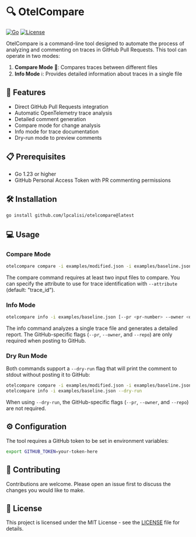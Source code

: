 # 🔍 OtelCompare

[![Go](https://img.shields.io/badge/Go-1.23+-00ADD8?style=flat-square&logo=go)](https://golang.org/)
[![License](https://img.shields.io/badge/License-MIT-yellow.svg)](https://opensource.org/licenses/MIT)

OtelCompare is a command-line tool designed to automate the process of analyzing and commenting on traces in GitHub Pull Requests. This tool can operate in two modes:

1. **Compare Mode** 🔄: Compares traces between different files
2. **Info Mode** ℹ️: Provides detailed information about traces in a single file

## 🚀 Features

- Direct GitHub Pull Requests integration
- Automatic OpenTelemetry trace analysis
- Detailed comment generation
- Compare mode for change analysis
- Info mode for trace documentation
- Dry-run mode to preview comments

## 📋 Prerequisites

- Go 1.23 or higher
- GitHub Personal Access Token with PR commenting permissions

## 🛠️ Installation

```bash
go install github.com/lpcalisi/otelcompare@latest
```

## 💻 Usage

### Compare Mode

```bash
otelcompare compare -i examples/modified.json -i examples/baseline.json [--pr <pr-number> --owner <owner> --repo <repo>] [--attribute <attr>]
```

The compare command requires at least two input files to compare. You can specify the attribute to use for trace identification with `--attribute` (default: "trace_id").

### Info Mode

```bash
otelcompare info -i examples/baseline.json [--pr <pr-number> --owner <owner> --repo <repo>]
```

The info command analyzes a single trace file and generates a detailed report. The GitHub-specific flags (`--pr`, `--owner`, and `--repo`) are only required when posting to GitHub.

### Dry Run Mode

Both commands support a `--dry-run` flag that will print the comment to stdout without posting it to GitHub:

```bash
otelcompare compare -i examples/modified.json -i examples/baseline.json --dry-run
otelcompare info -i examples/baseline.json --dry-run
```

When using `--dry-run`, the GitHub-specific flags (`--pr`, `--owner`, and `--repo`) are not required.

## ⚙️ Configuration

The tool requires a GitHub token to be set in environment variables:

```bash
export GITHUB_TOKEN=your-token-here
```

## 🤝 Contributing

Contributions are welcome. Please open an issue first to discuss the changes you would like to make.

## 📄 License

This project is licensed under the MIT License - see the [LICENSE](LICENSE) file for details. 